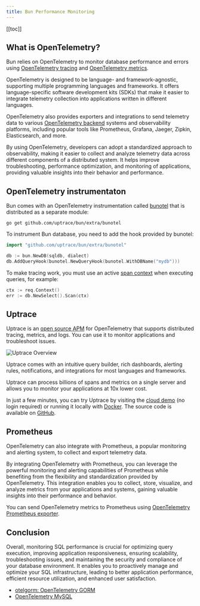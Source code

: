 ```yaml
---
title: Bun Performance Monitoring
---
```


<CoverImage title="Bun Performance Monitoring" />

[[toc]]

## What is OpenTelemetry?

Bun relies on OpenTelemetry to monitor database performance and errors using [OpenTelemetry tracing](https://uptrace.dev/opentelemetry/distributed-tracing.html) and [OpenTelemetry metrics](https://uptrace.dev/opentelemetry/metrics.html).

OpenTelemetry is designed to be language- and framework-agnostic, supporting multiple programming languages and frameworks. It offers language-specific software development kits (SDKs) that make it easier to integrate telemetry collection into applications written in different languages.

OpenTelemetry also provides exporters and integrations to send telemetry data to various [OpenTelemetry backend](https://uptrace.dev/blog/opentelemetry-backend.html) systems and observability platforms, including popular tools like Prometheus, Grafana, Jaeger, Zipkin, Elasticsearch, and more.

By using OpenTelemetry, developers can adopt a standardized approach to observability, making it easier to collect and analyze telemetry data across different components of a distributed system. It helps improve troubleshooting, performance optimization, and monitoring of applications, providing valuable insights into their behavior and performance.

## OpenTelemetry instrumentaton

Bun comes with an OpenTelemetry instrumentation called [bunotel](https://github.com/uptrace/bun/tree/master/extra/bunotel) that is distributed as a separate module:

```shell
go get github.com/uptrace/bun/extra/bunotel
```

To instrument Bun database, you need to add the hook provided by bunotel:

```go
import "github.com/uptrace/bun/extra/bunotel"

db := bun.NewDB(sqldb, dialect)
db.AddQueryHook(bunotel.NewQueryHook(bunotel.WithDBName("mydb")))
```

To make tracing work, you must use an active [span context](https://uptrace.dev/opentelemetry/go-tracing.html#context) when executing queries, for example:

```go
ctx := req.Context()
err := db.NewSelect().Scan(ctx)
```

## Uptrace

Uptrace is an [open source APM](https://uptrace.dev/get/open-source-apm.html) for OpenTelemetry that supports distributed tracing, metrics, and logs. You can use it to monitor applications and troubleshoot issues.

![Uptrace Overview](/uptrace/home.png)

Uptrace comes with an intuitive query builder, rich dashboards, alerting rules, notifications, and integrations for most languages and frameworks.

Uptrace can process billions of spans and metrics on a single server and allows you to monitor your applications at 10x lower cost.

In just a few minutes, you can try Uptrace by visiting the [cloud demo](https://app.uptrace.dev/play) (no login required) or running it locally with [Docker](https://github.com/uptrace/uptrace/tree/master/example/docker). The source code is available on [GitHub](https://github.com/uptrace/uptrace).

## Prometheus

OpenTelemetry can also integrate with Prometheus, a popular monitoring and alerting system, to collect and export telemetry data.

By integrating OpenTelemetry with Prometheus, you can leverage the powerful monitoring and alerting capabilities of Prometheus while benefiting from the flexibility and standardization provided by OpenTelemetry. This integration enables you to collect, store, visualize, and analyze metrics from your applications and systems, gaining valuable insights into their performance and behavior.

You can send OpenTelemetry metrics to Prometheus using [OpenTelemetry Prometheus exporter](https://uptrace.dev/opentelemetry/opentelemetry-prometheus.html).

## Conclusion

Overall, monitoring SQL performance is crucial for optimizing query execution, improving application responsiveness, ensuring scalability, troubleshooting issues, and maintaining the security and compliance of your database environment. It enables you to proactively manage and optimize your SQL infrastructure, leading to better application performance, efficient resource utilization, and enhanced user satisfaction.

- [otelgorm: OpenTelemetry GORM](https://uptrace.dev/get/instrument/opentelemetry-gorm.html)
- [OpenTelemetry MySQL](https://uptrace.dev/get/monitor/opentelemetry-mysql.html)
